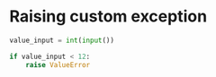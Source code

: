 # Raising custom exception
``` python
value_input = int(input())

if value_input < 12:
    raise ValueError
```
